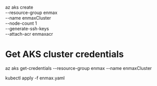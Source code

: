 az aks create \
    --resource-group enmax \
    --name enmaxCluster \
    --node-count 1 \
    --generate-ssh-keys \
    --attach-acr enmaxacr

# Get AKS cluster credentials
az aks get-credentials --resource-group enmax --name enmaxCluster


kubectl apply -f enmax.yaml